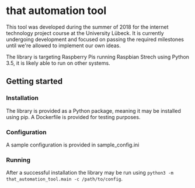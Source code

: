 # that automation tool

This tool was developed during the summer of 2018 for the internet technology
project course at the University Lübeck. It is currently undergoing development
and focused on passing the required milestones until we're allowed to implement
our own ideas.

The library is targeting Raspberry Pis running Raspbian Strech using Python 3.5,
it is likely able to run on other systems.

## Getting started

### Installation
The library is provided as a Python package, meaning it may be installed using pip.
A Dockerfile is provided for testing purposes.

### Configuration
A sample configuration is provided in sample_config.ini

### Running
After a successful installation the library may be run using `python3 -m that_automation_tool.main -c /path/to/config`.
